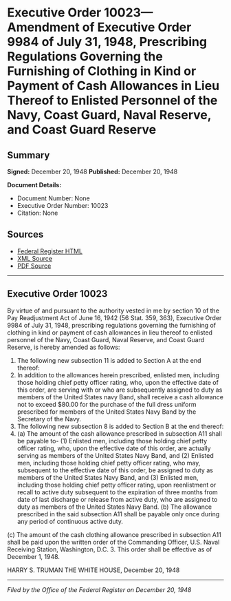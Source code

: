 # Executive Order 10023—Amendment of Executive Order 9984 of July 31, 1948, Prescribing Regulations Governing the Furnishing of Clothing in Kind or Payment of Cash Allowances in Lieu Thereof to Enlisted Personnel of the Navy, Coast Guard, Naval Reserve, and Coast Guard Reserve

## Summary

**Signed:** December 20, 1948
**Published:** December 20, 1948

**Document Details:**
- Document Number: None
- Executive Order Number: 10023
- Citation: None

## Sources
- [Federal Register HTML](https://www.presidency.ucsb.edu/documents/executive-order-10023-amendment-executive-order-9984-july-31-1948-prescribing-regulations)
- [XML Source](None)
- [PDF Source](None)

---

## Executive Order 10023

By virtue of and pursuant to the authority vested in me by section 10 of the Pay Readjustment Act of June 16, 1942 (56 Stat. 359, 363), Executive Order 9984 of July 31, 1948, prescribing regulations governing the furnishing of clothing in kind or payment of cash allowances in lieu thereof to enlisted personnel of the Navy, Coast Guard, Naval Reserve, and Coast Guard Reserve, is hereby amended as follows:
1. The following new subsection 11 is added to Section A at the end thereof:
11. In addition to the allowances herein prescribed, enlisted men, including those holding chief petty officer rating, who, upon the effective date of this order, are serving with or who are subsequently assigned to duty as members of the United States navy Band, shall receive a cash allowance not to exceed $80.00 for the purchase of the full dress uniform prescribed for members of the United States Navy Band by the Secretary of the Navy.
2. The following new subsection 8 is added to Section B at the end thereof:
8. (a) The amount of the cash allowance prescribed in subsection A11 shall be payable to-
    (1) Enlisted men, including those holding chief petty officer rating, who, upon the effective date of this order, are actually serving as members of the United States Navy Band, and
    (2) Enlisted men, including those holding chief petty officer rating, who may, subsequent to the effective date of this order, be assigned to duty as members of the United States Navy Band, and
    (3) Enlisted men, including those holding chief petty officer rating, upon reenlistment or recall to active duty subsequent to the expiration of three months from date of last discharge or release from active duty, who are assigned to duty as members of the United States Navy Band.
(b) The allowance prescribed in the said subsection A11 shall be payable only once during any period of continuous active duty.

(c) The amount of the cash clothing allowance prescribed in subsection A11 shall be paid upon the written order of the Commanding Officer, U.S. Naval Receiving Station, Washington, D.C.
3. This order shall be effective as of December 1, 1948.

HARRY S. TRUMAN
THE WHITE HOUSE,
December 20, 1948

---

*Filed by the Office of the Federal Register on December 20, 1948*

